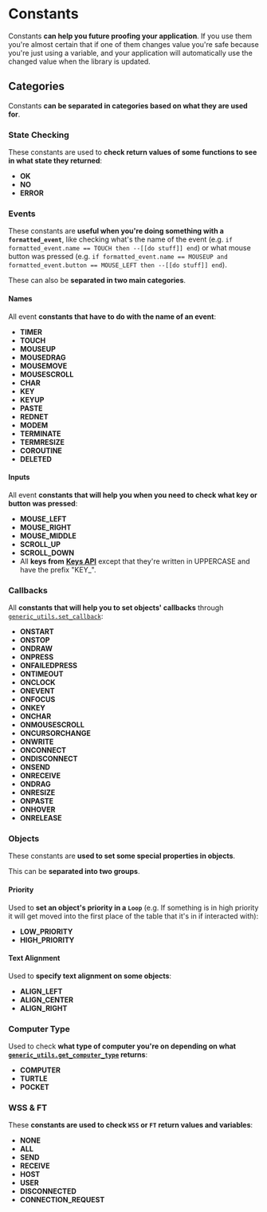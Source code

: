 
# Constants

Constants **can help you future proofing your application**. If you use them you're almost certain that if one of them changes value you're safe because you're just using a variable, and your application will automatically use the changed value when the library is updated.

## Categories

Constants **can be separated in categories based on what they are used for**.

### State Checking

These constants are used to **check return values of some functions to see in what state they returned**:

* **OK**
* **NO**
* **ERROR**

### Events

These constants are **useful when you're doing something with a `formatted_event`**, like checking what's the name of the event (e.g. `if formatted_event.name == TOUCH then --[[do stuff]] end`) or what mouse button was pressed (e.g. `if formatted_event.name == MOUSEUP and formatted_event.button == MOUSE_LEFT then --[[do stuff]] end`).

These can also be **separated in two main categories**.

#### Names

All event **constants that have to do with the name of an event**:

* **TIMER**
* **TOUCH**
* **MOUSEUP**
* **MOUSEDRAG**
* **MOUSEMOVE**
* **MOUSESCROLL**
* **CHAR**
* **KEY**
* **KEYUP**
* **PASTE**
* **REDNET**
* **MODEM**
* **TERMINATE**
* **TERMRESIZE**
* **COROUTINE**
* **DELETED**

#### Inputs

All event **constants that will help you when you need to check what key or button was pressed**:

* **MOUSE_LEFT**
* **MOUSE_RIGHT**
* **MOUSE_MIDDLE**
* **SCROLL_UP**
* **SCROLL_DOWN**
* All **keys from** [**Keys API**](http://www.computercraft.info/wiki/Keys_(API)) except that they're written in UPPERCASE and have the prefix "KEY_".

### Callbacks

All **constants that will help you to set objects' callbacks** through [`generic_utils.set_callback`](./generic_utils_module.md#set_callback):

* **ONSTART**
* **ONSTOP**
* **ONDRAW**
* **ONPRESS**
* **ONFAILEDPRESS**
* **ONTIMEOUT**
* **ONCLOCK**
* **ONEVENT**
* **ONFOCUS**
* **ONKEY**
* **ONCHAR**
* **ONMOUSESCROLL**
* **ONCURSORCHANGE**
* **ONWRITE**
* **ONCONNECT**
* **ONDISCONNECT**
* **ONSEND**
* **ONRECEIVE**
* **ONDRAG**
* **ONRESIZE**
* **ONPASTE**
* **ONHOVER**
* **ONRELEASE**

### Objects

These constants are **used to set some special properties in objects**.

This can be **separated into two groups**.

#### Priority

Used to **set an object's priority in a `Loop`** (e.g. If something is in high priority it will get moved into the first place of the table that it's in if interacted with):

* **LOW_PRIORITY**
* **HIGH_PRIORITY**

#### Text Alignment

Used to **specify text alignment on some objects**:

* **ALIGN_LEFT**
* **ALIGN_CENTER**
* **ALIGN_RIGHT**

### Computer Type

Used to check **what type of computer you're on depending on what [`generic_utils.get_computer_type`](./generic_utils_module.md#get_computer_type) returns**:

* **COMPUTER**
* **TURTLE**
* **POCKET**

### WSS & FT

These **constants are used to check `WSS` or `FT` return values and variables**:

* **NONE**
* **ALL**
* **SEND**
* **RECEIVE**
* **HOST**
* **USER**
* **DISCONNECTED**
* **CONNECTION_REQUEST**
